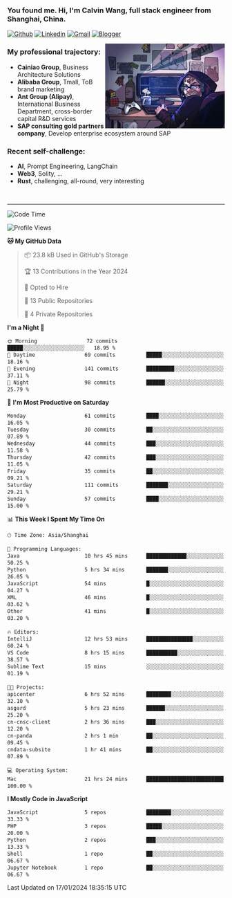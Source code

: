 <!-- Greeting -->
### You found me. Hi, I'm Calvin Wang, full stack engineer from Shanghai, China.

[![Github](https://img.shields.io/badge/-Github-000?style=flat&logo=Github&logoColor=white)](https://github.com/wangjunneil)
[![Linkedin](https://img.shields.io/badge/-LinkedIn-blue?style=flat&logo=Linkedin&logoColor=white)](https://www.linkedin.com/in/wangjunneil/)
[![Gmail](https://img.shields.io/badge/-Gmail-c14438?style=flat&logo=Gmail&logoColor=white)](mailto:wangjunneil@gmail.com)
[![Blogger](https://img.shields.io/badge/-Blogger-gray?style=flat&logo=Blogger&logoColor=white)](https://www.wangjun.dev)

<!--Introduction -->

<img align="right" alt="img" src="https://raw.githubusercontent.com/wangjunneil/wangjunneil/main/imgs/cover_image.png" width="55%" height="auto" />

### My professional trajectory: 
- **Cainiao Group**, Business Architecture Solutions
- **Alibaba Group**, Tmall, ToB brand marketing
- **Ant Group (Alipay)**, International Business Department, cross-border capital R&D services
- **SAP consulting gold partners company**, Develop enterprise ecosystem around SAP
### Recent self-challenge:
- **AI**, Prompt Engineering, LangChain
- **Web3**, Solity, ...
- **Rust**, challenging, all-round, very interesting

<br/>

---
<!-- Your badges -->

<!--START_SECTION:waka-->
![Code Time](http://img.shields.io/badge/Code%20Time-69%20hrs%2023%20mins-blue)

![Profile Views](http://img.shields.io/badge/Profile%20Views-0-blue)

**🐱 My GitHub Data** 

> 📦 23.8 kB Used in GitHub's Storage 
 > 
> 🏆 13 Contributions in the Year 2024
 > 
> 💼 Opted to Hire
 > 
> 📜 13 Public Repositories 
 > 
> 🔑 4 Private Repositories 
 > 
**I'm a Night 🦉** 

```text
🌞 Morning                72 commits          █████░░░░░░░░░░░░░░░░░░░░   18.95 % 
🌆 Daytime                69 commits          █████░░░░░░░░░░░░░░░░░░░░   18.16 % 
🌃 Evening                141 commits         █████████░░░░░░░░░░░░░░░░   37.11 % 
🌙 Night                  98 commits          ██████░░░░░░░░░░░░░░░░░░░   25.79 % 
```
📅 **I'm Most Productive on Saturday** 

```text
Monday                   61 commits          ████░░░░░░░░░░░░░░░░░░░░░   16.05 % 
Tuesday                  30 commits          ██░░░░░░░░░░░░░░░░░░░░░░░   07.89 % 
Wednesday                44 commits          ███░░░░░░░░░░░░░░░░░░░░░░   11.58 % 
Thursday                 42 commits          ███░░░░░░░░░░░░░░░░░░░░░░   11.05 % 
Friday                   35 commits          ██░░░░░░░░░░░░░░░░░░░░░░░   09.21 % 
Saturday                 111 commits         ███████░░░░░░░░░░░░░░░░░░   29.21 % 
Sunday                   57 commits          ████░░░░░░░░░░░░░░░░░░░░░   15.00 % 
```


📊 **This Week I Spent My Time On** 

```text
🕑︎ Time Zone: Asia/Shanghai

💬 Programming Languages: 
Java                     10 hrs 45 mins      █████████████░░░░░░░░░░░░   50.25 % 
Python                   5 hrs 34 mins       ███████░░░░░░░░░░░░░░░░░░   26.05 % 
JavaScript               54 mins             █░░░░░░░░░░░░░░░░░░░░░░░░   04.27 % 
XML                      46 mins             █░░░░░░░░░░░░░░░░░░░░░░░░   03.62 % 
Other                    41 mins             █░░░░░░░░░░░░░░░░░░░░░░░░   03.20 % 

🔥 Editors: 
IntelliJ                 12 hrs 53 mins      ███████████████░░░░░░░░░░   60.24 % 
VS Code                  8 hrs 15 mins       ██████████░░░░░░░░░░░░░░░   38.57 % 
Sublime Text             15 mins             ░░░░░░░░░░░░░░░░░░░░░░░░░   01.19 % 

🐱‍💻 Projects: 
apicenter                6 hrs 52 mins       ████████░░░░░░░░░░░░░░░░░   32.10 % 
asgard                   5 hrs 23 mins       ██████░░░░░░░░░░░░░░░░░░░   25.20 % 
cn-cnsc-client           2 hrs 36 mins       ███░░░░░░░░░░░░░░░░░░░░░░   12.20 % 
cn-panda                 2 hrs 1 min         ██░░░░░░░░░░░░░░░░░░░░░░░   09.45 % 
cndata-subsite           1 hr 41 mins        ██░░░░░░░░░░░░░░░░░░░░░░░   07.89 % 

💻 Operating System: 
Mac                      21 hrs 24 mins      █████████████████████████   100.00 % 
```

**I Mostly Code in JavaScript** 

```text
JavaScript               5 repos             ████████░░░░░░░░░░░░░░░░░   33.33 % 
PHP                      3 repos             █████░░░░░░░░░░░░░░░░░░░░   20.00 % 
Python                   2 repos             ███░░░░░░░░░░░░░░░░░░░░░░   13.33 % 
Shell                    1 repo              ██░░░░░░░░░░░░░░░░░░░░░░░   06.67 % 
Jupyter Notebook         1 repo              ██░░░░░░░░░░░░░░░░░░░░░░░   06.67 % 
```




 Last Updated on 17/01/2024 18:35:15 UTC
<!--END_SECTION:waka-->
